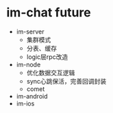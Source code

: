 # im-chat future

- im-server
  - 集群模式
  - 分表、缓存
  - logic层rpc改造
- im-node
  - 优化数据交互逻辑
  - sync心跳保活，完善回调封装
  - comet
- im-android
- im-ios
